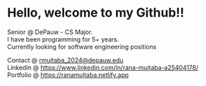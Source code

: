 
# Hello, welcome to my Github!! 
Senior @ DePauw - CS Major.             
I have been programming for 5+ years. \
Currently looking for software engineering positions
        

Contact @ rmujtaba_2024@depauw.edu \
Linkedin @ https://www.linkedin.com/in/rana-mujtaba-a25404178/              
Portfolio @ https://ranamujtaba.netlify.app
